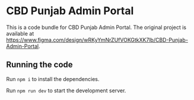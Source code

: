 
  # CBD Punjab Admin Portal

  This is a code bundle for CBD Punjab Admin Portal. The original project is available at https://www.figma.com/design/wRKyYmNrZUfVOKGtkXK7lb/CBD-Punjab-Admin-Portal.

  ## Running the code

  Run `npm i` to install the dependencies.

  Run `npm run dev` to start the development server.
  